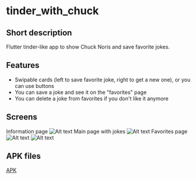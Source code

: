 # tinder_with_chuck
## Short description
Flutter tinder-like app to show Chuck Noris and save favorite jokes.
## Features
* Swipable cards (left to save favorite joke, right to get a new one), or you can use buttons
* You can save a joke and see it on the "favorites" page
* You can delete a joke from favorites if you don't like it anymore 

## Screens 
Information page
![Alt text](/images/info_page.png )
Main page with jokes 
![Alt text](/images/main_page.png )
Favorites page
![Alt text](/images/empty_favorites.png )
![Alt text](/images/favorites_page.png )

## APK files
[APK](/apks)





